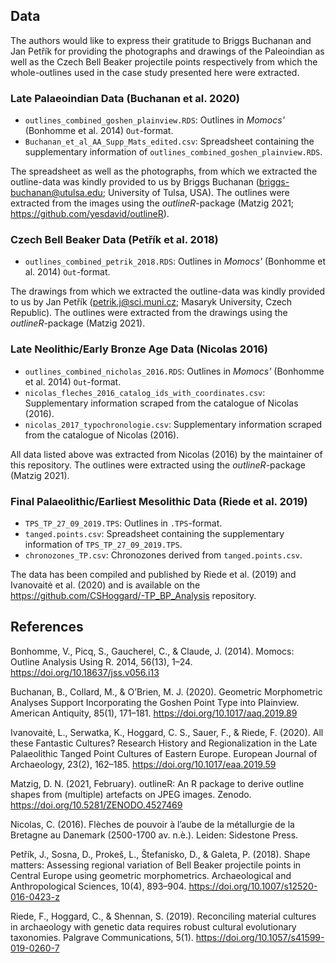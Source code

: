 ## Data

The authors would like to express their gratitude to Briggs Buchanan and Jan Petřík for providing the photographs and drawings of the Paleoindian as well as the Czech Bell Beaker projectile points respectively from which the whole-outlines used in the case study presented here were extracted.

### Late Palaeoindian Data (Buchanan et al. 2020)

* `outlines_combined_goshen_plainview.RDS`: Outlines in *Momocs'* (Bonhomme et al. 2014) `Out`-format. 
* `Buchanan_et_al_AA_Supp_Mats_edited.csv`: Spreadsheet containing the supplementary information of `outlines_combined_goshen_plainview.RDS`. 

The spreadsheet as well as the photographs, from which we extracted the outline-data was kindly provided to us by Briggs Buchanan (<briggs-buchanan@utulsa.edu>; University of Tulsa, USA). The outlines were extracted from the images using the *outlineR*-package (Matzig 2021; <https://github.com/yesdavid/outlineR>).


### Czech Bell Beaker Data (Petřík et al. 2018) 

* `outlines_combined_petrik_2018.RDS`: Outlines in *Momocs'* (Bonhomme et al. 2014) `Out`-format.

The drawings from which we extracted the outline-data was kindly provided to us by Jan Petřík (<petrik.j@sci.muni.cz>; Masaryk University, Czech Republic). The outlines were extracted from the drawings using the *outlineR*-package (Matzig 2021).


### Late Neolithic/Early Bronze Age Data (Nicolas 2016)

* `outlines_combined_nicholas_2016.RDS`: Outlines in *Momocs'* (Bonhomme et al. 2014) `Out`-format.
* `nicolas_fleches_2016_catalog_ids_with_coordinates.csv`: Supplementary information scraped from the catalogue of Nicolas (2016).
* `nicolas_2017_typochronologie.csv`: Supplementary information scraped from the catalogue of Nicolas (2016).

All data listed above was extracted from Nicolas (2016) by the maintainer of this repository. The outlines were extracted using the *outlineR*-package (Matzig 2021).


### Final Palaeolithic/Earliest Mesolithic Data (Riede et al. 2019)

* `TPS_TP_27_09_2019.TPS`: Outlines in `.TPS`-format.
* `tanged.points.csv`: Spreadsheet containing the supplementary information of `TPS_TP_27_09_2019.TPS`.
* `chronozones_TP.csv`: Chronozones derived from `tanged.points.csv`.

The data has been compiled and published by Riede et al. (2019) and Ivanovaitė et al. (2020) and is available on the <https://github.com/CSHoggard/-TP_BP_Analysis> repository.



## References

Bonhomme, V., Picq, S., Gaucherel, C., & Claude, J. (2014). Momocs: Outline Analysis Using R. 2014, 56(13), 1–24. https://doi.org/10.18637/jss.v056.i13

Buchanan, B., Collard, M., & O’Brien, M. J. (2020). Geometric Morphometric Analyses Support Incorporating the Goshen Point Type into Plainview. American Antiquity, 85(1), 171–181. https://doi.org/10.1017/aaq.2019.89

Ivanovaitė, L., Serwatka, K., Hoggard, C. S., Sauer, F., & Riede, F. (2020). All these Fantastic Cultures? Research History and Regionalization in the Late Palaeolithic Tanged Point Cultures of Eastern Europe. European Journal of Archaeology, 23(2), 162–185. https://doi.org/10.1017/eaa.2019.59

Matzig, D. N. (2021, February). outlineR: An R package to derive outline shapes from (multiple) artefacts on JPEG images. Zenodo. https://doi.org/10.5281/ZENODO.4527469

Nicolas, C. (2016). Flèches de pouvoir à l’aube de la métallurgie de la Bretagne au Danemark (2500-1700 av. n.è.). Leiden: Sidestone Press.

Petřík, J., Sosna, D., Prokeš, L., Štefanisko, D., & Galeta, P. (2018). Shape matters: Assessing regional variation of Bell Beaker projectile points in Central Europe using geometric morphometrics. Archaeological and Anthropological Sciences, 10(4), 893–904. https://doi.org/10.1007/s12520-016-0423-z

Riede, F., Hoggard, C., & Shennan, S. (2019). Reconciling material cultures in archaeology with genetic data requires robust cultural evolutionary taxonomies. Palgrave Communications, 5(1). https://doi.org/10.1057/s41599-019-0260-7










